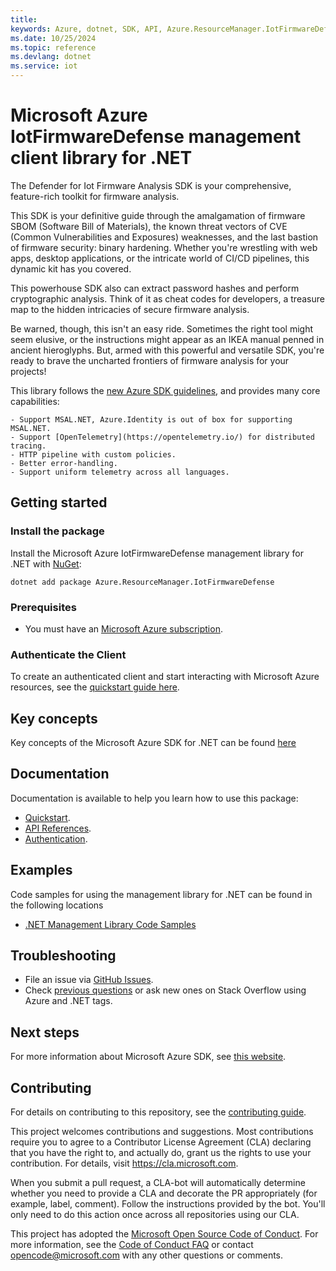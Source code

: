 ```yaml
---
title: 
keywords: Azure, dotnet, SDK, API, Azure.ResourceManager.IotFirmwareDefense, iot
ms.date: 10/25/2024
ms.topic: reference
ms.devlang: dotnet
ms.service: iot
---
```

# Microsoft Azure IotFirmwareDefense management client library for .NET

The Defender for Iot Firmware Analysis SDK is your comprehensive, feature-rich toolkit for firmware analysis.

This SDK is your definitive guide through the amalgamation of firmware SBOM (Software Bill of Materials), the known threat vectors of CVE (Common Vulnerabilities and Exposures) weaknesses, and the last bastion of firmware security: binary hardening. Whether you're wrestling with web apps, desktop applications, or the intricate world of CI/CD pipelines, this dynamic kit has you covered.

This powerhouse SDK also can extract password hashes and perform cryptographic analysis. Think of it as cheat codes for developers, a treasure map to the hidden intricacies of secure firmware analysis.

Be warned, though, this isn't an easy ride. Sometimes the right tool might seem elusive, or the instructions might appear as an IKEA manual penned in ancient hieroglyphs. But, armed with this powerful and versatile SDK, you're ready to brave the uncharted frontiers of firmware analysis for your projects!

This library follows the [new Azure SDK guidelines](https://azure.github.io/azure-sdk/general_introduction.html), and provides many core capabilities:

    - Support MSAL.NET, Azure.Identity is out of box for supporting MSAL.NET.
    - Support [OpenTelemetry](https://opentelemetry.io/) for distributed tracing.
    - HTTP pipeline with custom policies.
    - Better error-handling.
    - Support uniform telemetry across all languages.

## Getting started 

### Install the package

Install the Microsoft Azure IotFirmwareDefense management library for .NET with [NuGet](https://www.nuget.org/):

```dotnetcli
dotnet add package Azure.ResourceManager.IotFirmwareDefense
```

### Prerequisites

* You must have an [Microsoft Azure subscription](https://azure.microsoft.com/free/dotnet/).

### Authenticate the Client

To create an authenticated client and start interacting with Microsoft Azure resources, see the [quickstart guide here](https://github.com/Azure/azure-sdk-for-net/blob/main/doc/dev/mgmt_quickstart.md).

## Key concepts

Key concepts of the Microsoft Azure SDK for .NET can be found [here](https://azure.github.io/azure-sdk/dotnet_introduction.html)

## Documentation

Documentation is available to help you learn how to use this package:

- [Quickstart](https://github.com/Azure/azure-sdk-for-net/blob/main/doc/dev/mgmt_quickstart.md).
- [API References](/dotnet/api/?view=azure-dotnet).
- [Authentication](https://github.com/Azure/azure-sdk-for-net/blob/main/sdk/identity/Azure.Identity/README.md).

## Examples

Code samples for using the management library for .NET can be found in the following locations
- [.NET Management Library Code Samples](https://aka.ms/azuresdk-net-mgmt-samples)

## Troubleshooting

-   File an issue via [GitHub Issues](https://github.com/Azure/azure-sdk-for-net/issues).
-   Check [previous questions](https://stackoverflow.com/questions/tagged/azure+.net) or ask new ones on Stack Overflow using Azure and .NET tags.

## Next steps

For more information about Microsoft Azure SDK, see [this website](https://azure.github.io/azure-sdk/).

## Contributing

For details on contributing to this repository, see the [contributing
guide][cg].

This project welcomes contributions and suggestions. Most contributions
require you to agree to a Contributor License Agreement (CLA) declaring
that you have the right to, and actually do, grant us the rights to use
your contribution. For details, visit <https://cla.microsoft.com>.

When you submit a pull request, a CLA-bot will automatically determine
whether you need to provide a CLA and decorate the PR appropriately
(for example, label, comment). Follow the instructions provided by the
bot. You'll only need to do this action once across all repositories
using our CLA.

This project has adopted the [Microsoft Open Source Code of Conduct][coc]. For
more information, see the [Code of Conduct FAQ][coc_faq] or contact
<opencode@microsoft.com> with any other questions or comments.

<!-- LINKS -->
[cg]: https://github.com/Azure/azure-sdk-for-net/blob/main/sdk/resourcemanager/Azure.ResourceManager/docs/CONTRIBUTING.md
[coc]: https://opensource.microsoft.com/codeofconduct/
[coc_faq]: https://opensource.microsoft.com/codeofconduct/faq/


